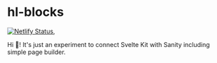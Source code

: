 # hl-blocks
[![Netlify Status](https://api.netlify.com/api/v1/badges/e047bdd9-3e22-4f15-b7d0-6b85ad6c1505/deploy-status)](https://app.netlify.com/sites/hl-blocks/deploys),

Hi 👋! It's just an experiment to connect Svelte Kit with Sanity including simple page builder.
